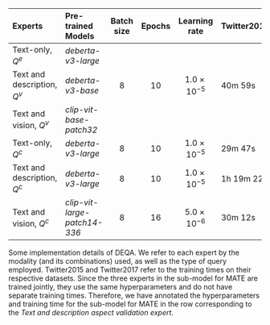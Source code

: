 | **Experts** | **Pre-trained Models** | **Batch size** | **Epochs** | **Learning rate** | **Twitter2015** | **Twitter2017** |
|:-|:-|:-:|:-:|:-:|:-|:-|
| Text-only, $Q^e$ | *deberta-v3-large* |
| Text and description, $Q^v$ | *deberta-v3-base* | 8 | 10 | $1.0\times10^{-5}$ | 40m 59s | 51m 56s |
| Text and vision, $Q^v$ | *clip-vit-base-patch32* |
| Text-only, $Q^c$ | *deberta-v3-large* | 8 | 10 | $1.0\times10^{-5}$ | 29m 47s | 44m 54s |
| Text and description, $Q^c$ | *deberta-v3-large* | 8 | 10 | $1.0\times10^{-5}$ | 1h 19m 22s | 44m 54s |
| Text and vision, $Q^c$ | *clip-vit-large-patch14-336* | 8 | 16 | $5.0\times10^{-6}$ | 30m 12s | 24m 6s |

Some implementation details of DEQA. We refer to each expert by the modality (and its combinations) used, as well as the type of query employed. Twitter2015 and Twitter2017 refer to the training times on their respective datasets. Since the three experts in the sub-model for MATE are trained jointly, they use the same hyperparameters and do not have separate training times. Therefore, we have annotated the hyperparameters and training time for the sub-model for MATE in the row corresponding to the *Text and description aspect validation expert*.

